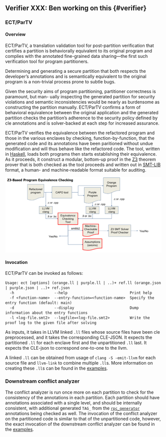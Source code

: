 ## Verifier **XXX: Ben working on this** {#verifier}

### ECT/ParTV

#### Overview

ECT/ParTV, a translation validation tool for post-partition verification that certifies a partition is
behaviorally equivalent to its original program and complies with the annotated fine-grained
data sharing—the first such verification tool for program partitioners. 

Determining and generating a secure partition that both respects the developer’s annotations and
is semantically equivalent to the original program is a non-trivial process prone to subtle bugs.

Given the security aims of program partitioning, partitioner correctness is paramount, but man-
ually inspecting the generated partition for security violations and semantic inconsistencies would
be nearly as burdensome as constructing the partition manually. ECT/ParTV confirms a form of behavioral equivalence between the original application and the generated
partition checks the partition’s adherence to the security policy defined by cle annotations and is
solver-backed at each step for increased assurance.

ECT/ParTV verifies the equivalence between 
the refactored program and those in the various enclaves by checking, 
function-by-function, that the generated code and its annotations 
have been paritioned without undue modification and will 
thus behave like the refactored code.  The tool, written in
[Haskell](https://www.haskell.org/), loads both programs then starts
establishing their equivalence. As it proceeds, it construct a
modular, bottom-up proof in the
[Z3](https://github.com/Z3Prover/z3/wiki) theorem prover that is both
checked as the tool proceeds and written out in
[SMT-LIB](http://smtlib.cs.uiowa.edu/) format, a human- and
machine-readable format suitable for auditing.

![ECT/ParTV Workflow](docs/C/images/ect-workflow.png)

#### Invocation

ECT/ParTV can be invoked as follows:

```text
Usage: ect [options] (orange.ll | purple.ll | ..)+ ref.ll (orange.json | purple.json | ..)+ ref.json
  -h                  --help                            Print help
  -f <function-name>  --entry-function=<function-name>  Specify the entry function (default: main)
  -d                  --display                         Dump information about the entry functions
  -l <log-file.smt2>  --logfile=<log-file.smt2>         Write the proof log to the given file after solving
```

As inputs, it takes in LLVM linked `.ll` files whose source files have been cle preprocessed, and it takes the corresponding CLE-JSON. 
It expects the partitioned `.ll` for each enclave first and the unpartitioned `.ll` last. It expects the CLE-json to correspond one-to-one to the llvm. 

A linked `.ll` can be obtained from usage of `clang -S -emit-llvm` for each source file and `llvm-link` to combine multiple `.ll`s. More information on creating these `.ll`s can be found in the
[examples](#examples).

### Downstream conflict analyzer 

The conflict analyzer is run once more on each partition 
to check for the consistency of the annotations in each partition.
Each partition should have annotations associated with a single level,
and should be internally consistent, with additional generated `TAG_`
from the [`rpc_generator`](#rpc) annotations being checked as well.
The invocation of the conflict analyzer on the partitioned code
is similar to that of the unpartitioned code, however, 
the exact invocation of the downstream conflict analyzer can be found
in the [examples](#examples).

